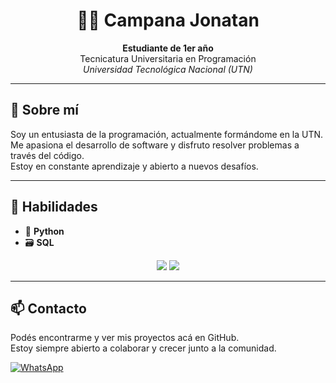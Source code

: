 <h1 align="center">👨‍💻 Campana Jonatan</h1>

<p align="center">
  <strong>Estudiante de 1er año</strong><br>
  Tecnicatura Universitaria en Programación<br>
  <em>Universidad Tecnológica Nacional (UTN)</em>
</p>

---

## 🧠 Sobre mí

Soy un entusiasta de la programación, actualmente formándome en la UTN.  
Me apasiona el desarrollo de software y disfruto resolver problemas a través del código.  
Estoy en constante aprendizaje y abierto a nuevos desafíos.

---

## 🚀 Habilidades

- 🐍 **Python**
- 🗃️ **SQL**

<p align="center">
  <img src="https://img.shields.io/badge/Python-3776AB?style=for-the-badge&logo=python&logoColor=white">
  <img src="https://img.shields.io/badge/SQL-4479A1?style=for-the-badge&logo=mysql&logoColor=white">
</p>

---

## 📫 Contacto

Podés encontrarme y ver mis proyectos acá en GitHub.  
Estoy siempre abierto a colaborar y crecer junto a la comunidad.

[![WhatsApp](https://img.shields.io/badge/Enviar%20mensaje-25D366?style=for-the-badge&logo=whatsapp&logoColor=white)](https://wa.me/5492246555752)
